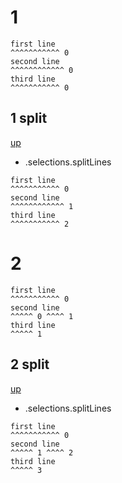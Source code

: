 # 1

```
first line
^^^^^^^^^^^ 0
second line
^^^^^^^^^^^^ 0
third line
^^^^^^^^^^^ 0

```

## 1 split
[up](#1)

- .selections.splitLines

```
first line
^^^^^^^^^^^ 0
second line
^^^^^^^^^^^^ 1
third line
^^^^^^^^^^^ 2

```

# 2

```
first line
^^^^^^^^^^^ 0
second line
^^^^^ 0 ^^^^ 1
third line
^^^^^ 1

```

## 2 split
[up](#2)

- .selections.splitLines

```
first line
^^^^^^^^^^^ 0
second line
^^^^^ 1 ^^^^ 2
third line
^^^^^ 3

```
